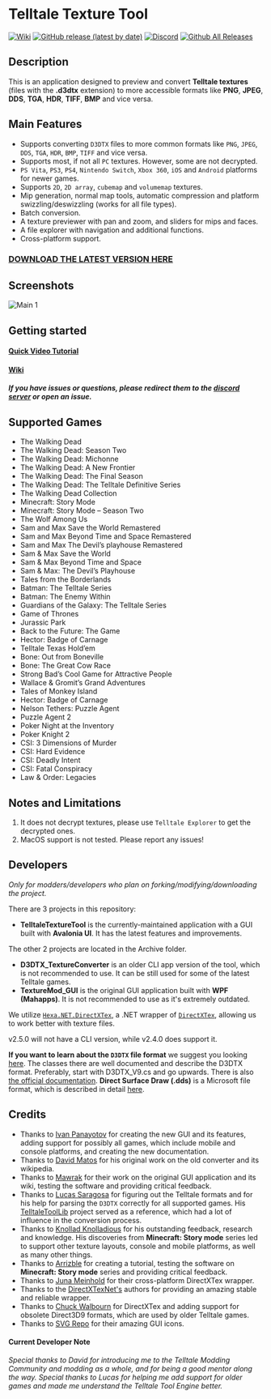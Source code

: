 # Telltale Texture Tool

[![Wiki](https://img.shields.io/badge/Wiki-grey)](https://github.com/Telltale-Modding-Group/Telltale-Texture-Tool/wiki)
[![GitHub release (latest by date)](https://img.shields.io/github/v/release/Telltale-Modding-Group/Telltale-Texture-Tool)](https://github.com/Telltale-Modding-Group/Telltale-Texture-Tool/releases/) [![Discord](https://img.shields.io/badge/Discord-blue?logo=Discord&logoColor=fff)](https://discord.com/invite/HqpnTenqwp)
[![Github All Releases](https://img.shields.io/github/downloads/Telltale-Modding-Group/Telltale-Texture-Tool/total.svg)](https://github.com/Telltale-Modding-Group/Telltale-Texture-Tool/releases)  

## Description
This is an application designed to preview and convert **Telltale textures** (files with the **.d3dtx** extension) to more accessible formats like **PNG**, **JPEG**, **DDS**, **TGA**, **HDR**, **TIFF**, **BMP** and vice versa.

## Main Features
- Supports converting `D3DTX` files to more common formats like `PNG`, `JPEG`, `DDS`, `TGA`, `HDR`, `BMP`, `TIFF` and vice versa.
- Supports most, if not all `PC` textures. However, some are not decrypted.
- `PS Vita`, `PS3`, `PS4`, `Nintendo Switch`, `Xbox 360`, `iOS` and `Android` platforms for newer games.
- Supports `2D`, `2D array`, `cubemap` and `volumemap` textures.
- Mip generation, normal map tools, automatic compression and platform swizzling/deswizzling (works for all file types).
- Batch conversion.
- A texture previewer with pan and zoom, and sliders for mips and faces.
- A file explorer with navigation and additional functions.
- Cross-platform support.

### **[DOWNLOAD THE LATEST VERSION HERE](https://github.com/Telltale-Modding-Group/Telltale-Texture-Tool/releases)**

## Screenshots
![Main 1](Docs/tutorial-screenshots/mainThumb.png)

## Getting started

#### [Quick Video Tutorial](https://www.youtube.com/watch?v=pjRhuKe72Qo)

#### [Wiki](https://github.com/Telltale-Modding-Group/Telltale-Texture-Tool/wiki)

##### If you have issues or questions, please redirect them to the [discord server](https://discord.com/invite/HqpnTenqwp) or open an issue.

## Supported Games

- The Walking Dead 
- The Walking Dead: Season Two
- The Walking Dead: Michonne
- The Walking Dead: A New Frontier
- The Walking Dead: The Final Season
- The Walking Dead: The Telltale Definitive Series
- The Walking Dead Collection
- Minecraft: Story Mode
- Minecraft: Story Mode – Season Two
- The Wolf Among Us
- Sam and Max Save the World Remastered
- Sam and Max Beyond Time and Space Remastered
- Sam and Max The Devil’s playhouse Remastered
- Sam & Max Save the World
- Sam & Max Beyond Time and Space
- Sam & Max: The Devil’s Playhouse
- Tales from the Borderlands
- Batman: The Telltale Series
- Batman: The Enemy Within
- Guardians of the Galaxy: The Telltale Series 
- Game of Thrones
- Jurassic Park
- Back to the Future: The Game
- Hector: Badge of Carnage
- Telltale Texas Hold’em
- Bone: Out from Boneville
- Bone: The Great Cow Race
- Strong Bad’s Cool Game for Attractive People
- Wallace & Gromit’s Grand Adventures
- Tales of Monkey Island
- Hector: Badge of Carnage
- Nelson Tethers: Puzzle Agent
- Puzzle Agent 2
- Poker Night at the Inventory
- Poker Knight 2
- CSI: 3 Dimensions of Murder
- CSI: Hard Evidence
- CSI: Deadly Intent
- CSI: Fatal Conspiracy
- Law & Order: Legacies

## Notes and Limitations

1. It does not decrypt textures, please use `Telltale Explorer` to get the decrypted ones.
2. MacOS support is not tested. Please report any issues!

## Developers

*Only for modders/developers who plan on forking/modifying/downloading the project.*

There are 3 projects in this repository:
- **TelltaleTextureTool** is the currently-maintained application with a GUI built with **Avalonia UI**. It has the latest features and improvements.

The other 2 projects are located in the Archive folder.
- **D3DTX_TextureConverter** is an older CLI app version of the tool, which is not recommended to use. It can be still used for some of the latest Telltale games.
- **TextureMod_GUI** is the original GUI application built with **WPF (Mahapps)**. It is not recommended to use as it's extremely outdated.

We utilize [`Hexa.NET.DirectXTex`](https://github.com/HexaEngine/Hexa.NET.DirectXTex), a .NET wrapper of [`DirectXTex`](https://github.com/microsoft/DirectXTex), allowing us to work better with texture files.

v2.5.0 will not have a CLI version, while v2.4.0 does support it.

**If you want to learn about the `D3DTX` file format** we suggest you looking [here](https://github.com/iMrShadow/Telltale-Texture-Tool/tree/main/TelltaleTextureTool/TelltaleTextureTool/Telltale/FileTypes/D3DTX/Versions). The classes there are well documented and describe the D3DTX format. Preferably, start with D3DTX_V9.cs and go upwards. There is also [the official documentation](/Docs/home.md).
**Direct Surface Draw (.dds)** is a Microsoft file format, which is described in detail [here](https://learn.microsoft.com/en-us/windows/win32/direct3ddds/dx-graphics-dds).

## Credits
- Thanks to [Ivan Panayotov](https://github.com/iMrShadow) for creating the new GUI and its features, adding support for possibly all games, which include mobile and console platforms, and creating the new documentation.
- Thanks to [David Matos](https://github.com/frostbone25) for his original work on the old converter and its wikipedia. 
- Thanks to [Mawrak](https://github.com/Mawrak) for their work on the original GUI application and its wiki, testing the software and providing critical feedback.
- Thanks to [Lucas Saragosa](https://github.com/LucasSaragosa) for figuring out the Telltale formats and for his help for parsing the `D3DTX` correctly for all supported games. His [TelltaleToolLib](https://github.com/LucasSaragosa/TelltaleToolLib) project served as a reference, which had a lot of influence in the conversion process.
- Thanks to [Knollad Knolladious](https://github.com/LBPHaxMods) for his outstanding feedback, research and knowledge. His discoveries from **Minecraft: Story mode** series led to support other texture layouts, console and mobile platforms, as well as many other things.
- Thanks to [Arrizble](https://www.youtube.com/@arizzble2005) for creating a tutorial, testing the software on **Minecraft: Story mode** series and providing critical feedback.
- Thanks to [Juna Meinhold](https://github.com/JunaMeinhold) for their cross-platform DirectXTex wrapper.
- Thanks to the [DirectXTexNet's](https://github.com/deng0/DirectXTexNet) authors for providing an amazing stable and reliable wrapper.
- Thanks to [Chuck Walbourn](https://github.com/walbourn) for DirectXTex and adding support for obsolete Direct3D9 formats, which are used by older Telltale games.
- Thanks to [SVG Repo](https://www.svgrepo.com/) for their amazing GUI icons.

#### Current Developer Note
*Special thanks to David for introducing me to the Telltale Modding Community and modding as a whole, and for being a good mentor along the way.
Special thanks to Lucas for helping me add support for older games and made me understand the Telltale Tool Engine better.*
